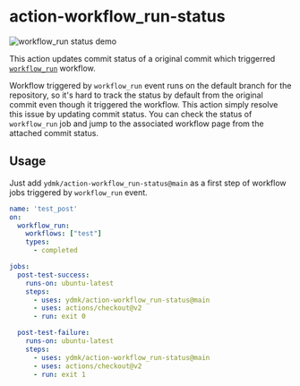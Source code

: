 # action-workflow_run-status

![workflow_run status demo](https://user-images.githubusercontent.com/3797062/89281009-6367de00-d684-11ea-9775-82d2e7c15c42.png)

This action updates commit status of a original commit which triggerred [`workflow_run`](https://docs.github.com/en/actions/reference/events-that-trigger-workflows#workflow_run) workflow.

Workflow triggered by `workflow_run` event runs on the default branch for the
repository, so it's hard to track the status by default from the original
commit even though it triggered the workflow.
This action simply resolve this issue by updating commit status. You can check
the status of `workflow_run` job and jump to the associated workflow page from
the attached commit status.

## Usage

Just add `ydmk/action-workflow_run-status@main` as a first step of workflow
jobs triggered by `workflow_run` event.

```yaml
name: 'test_post'
on:
  workflow_run:
    workflows: ["test"]
    types:
      - completed

jobs:
  post-test-success:
    runs-on: ubuntu-latest
    steps:
      - uses: ydmk/action-workflow_run-status@main
      - uses: actions/checkout@v2
      - run: exit 0

  post-test-failure:
    runs-on: ubuntu-latest
    steps:
      - uses: ydmk/action-workflow_run-status@main
      - uses: actions/checkout@v2
      - run: exit 1
```
